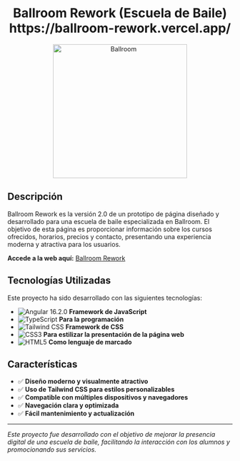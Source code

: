 <div align="center">
  <h1>Ballroom Rework (Escuela de Baile)<br> https://ballroom-rework.vercel.app/ </h1>
  <img src="https://github.com/Guido-Romano/lavalynch-rework/blob/main/src/assets/logo.svg" alt="Ballroom" width="300">
</div>

## Descripción

Ballroom Rework es la versión 2.0 de un prototipo de página diseñado y desarrollado para una escuela de baile especializada en Ballroom. El objetivo de esta página es proporcionar información sobre los cursos ofrecidos, horarios, precios y contacto, presentando una experiencia moderna y atractiva para los usuarios.

**Accede a la web aquí:** [Ballroom Rework](https://ballroom-rework.vercel.app/)

## Tecnologías Utilizadas

Este proyecto ha sido desarrollado con las siguientes tecnologías:

- ![Angular 16.2.0](https://img.shields.io/badge/Angular-DD0031?style=for-the-badge&logo=angular&logoColor=white) **Framework de JavaScript**
- ![TypeScript](https://img.shields.io/badge/TypeScript-007ACC?style=for-the-badge&logo=typescript&logoColor=white) **Para la programación**
- ![Tailwind CSS](https://img.shields.io/badge/TailwindCSS-06B6D4?style=for-the-badge&logo=tailwindcss&logoColor=white) **Framework de CSS**
- ![CSS3](https://img.shields.io/badge/CSS3-1572B6?style=for-the-badge&logo=css3&logoColor=white) **Para estilizar la presentación de la página web**
- ![HTML5](https://img.shields.io/badge/HTML5-E34F26?style=for-the-badge&logo=html5&logoColor=white) **Como lenguaje de marcado**

## Características

- ✅ **Diseño moderno y visualmente atractivo**
- ✅ **Uso de Tailwind CSS para estilos personalizables**
- ✅ **Compatible con múltiples dispositivos y navegadores**
- ✅ **Navegación clara y optimizada**
- ✅ **Fácil mantenimiento y actualización**

---

*Este proyecto fue desarrollado con el objetivo de mejorar la presencia digital de una escuela de baile, facilitando la interacción con los alumnos y promocionando sus servicios.*

